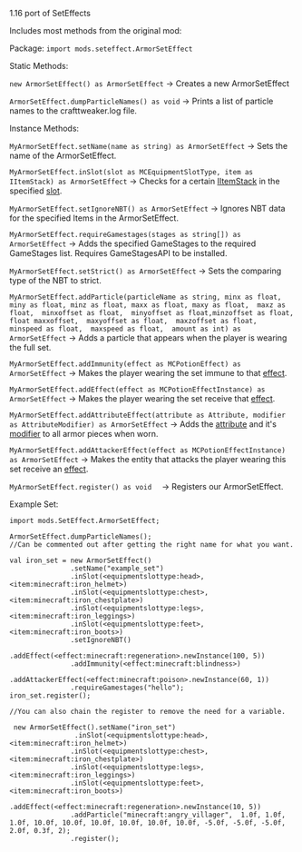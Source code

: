 1.16 port of SetEffects

Includes most methods from the original mod:

Package: `import mods.seteffect.ArmorSetEffect`

Static Methods:

`new ArmorSetEffect() as ArmorSetEffect` -> Creates a new ArmorSetEffect

`ArmorSetEffect.dumpParticleNames() as void` -> Prints a list of particle names to the crafttweaker.log file.

Instance Methods: 

`MyArmorSetEffect.setName(name as string) as ArmorSetEffect` -> Sets the name of the ArmorSetEffect.

`MyArmorSetEffect.inSlot(slot as MCEquipmentSlotType, item as IItemStack) as ArmorSetEffect` -> Checks for a certain [IItemStack](https://docs.blamejared.com/1.16/en/vanilla/api/items/IItemStack) in the specified [slot](https://docs.blamejared.com/1.16/en/vanilla/api/util/MCEquipmentSlotType).

`MyArmorSetEffect.setIgnoreNBT() as ArmorSetEffect` -> Ignores NBT data for the specified Items in the ArmorSetEffect.

`MyArmorSetEffect.requireGamestages(stages as string[]) as ArmorSetEffect` -> Adds the specified GameStages to the required GameStages list. Requires GameStagesAPI to be installed.

`MyArmorSetEffect.setStrict() as ArmorSetEffect` -> Sets the comparing type of the NBT to strict.

`MyArmorSetEffect.addParticle(particleName as string, minx as float, miny as float, minz as float, maxx as float, maxy as float,  maxz as float,  minxoffset as float,  minyoffset as float,minzoffset as float, float maxxoffset,  maxyoffset as float,  maxzoffset as float,  minspeed as float,  maxspeed as float,  amount as int) as ArmorSetEffect` -> Adds a particle that appears when the player is wearing the full set.

`MyArmorSetEffect.addImmunity(effect as MCPotionEffect) as ArmorSetEffect` -> Makes the player wearing the set immune to that [effect](https://docs.blamejared.com/1.16/en/vanilla/api/potions/MCPotionEffect).

`MyArmorSetEffect.addEffect(effect as MCPotionEffectInstance) as ArmorSetEffect` -> Makes the player wearing the set receive that [effect](https://docs.blamejared.com/1.16/en/vanilla/api/potions/MCPotionEffectInstance).

`MyArmorSetEffect.addAttributeEffect(attribute as Attribute, modifier as AttributeModifier) as ArmorSetEffect` -> Adds the [attribute](https://docs.blamejared.com/1.16/en/vanilla/api/entity/Attribute) and it's [modifier](https://docs.blamejared.com/1.16/en/vanilla/api/entity/AttributeModifier) to all armor pieces when worn.

`MyArmorSetEffect.addAttackerEffect(effect as MCPotionEffectInstance) as ArmorSetEffect` -> Makes the entity that attacks the player wearing this set receive an [effect](https://docs.blamejared.com/1.16/en/vanilla/api/potions/MCPotionEffectInstance).

`MyArmorSetEffect.register() as void  ` -> Registers our ArmorSetEffect.



Example Set:
`````
import mods.SetEffect.ArmorSetEffect;

ArmorSetEffect.dumpParticleNames(); 
//Can be commented out after getting the right name for what you want.

val iron_set = new ArmorSetEffect()
               .setName("example_set")
               .inSlot(<equipmentslottype:head>, <item:minecraft:iron_helmet>)
               .inSlot(<equipmentslottype:chest>, <item:minecraft:iron_chestplate>)
               .inSlot(<equipmentslottype:legs>, <item:minecraft:iron_leggings>)
               .inSlot(<equipmentslottype:feet>, <item:minecraft:iron_boots>)
               .setIgnoreNBT()
               .addEffect(<effect:minecraft:regeneration>.newInstance(100, 5))
               .addImmunity(<effect:minecraft:blindness>)
               .addAttackerEffect(<effect:minecraft:poison>.newInstance(60, 1))
               .requireGamestages("hello");
iron_set.register();

//You can also chain the register to remove the need for a variable.

 new ArmorSetEffect().setName("iron_set")
                .inSlot(<equipmentslottype:head>, <item:minecraft:iron_helmet>)
               .inSlot(<equipmentslottype:chest>, <item:minecraft:iron_chestplate>)
               .inSlot(<equipmentslottype:legs>, <item:minecraft:iron_leggings>)
               .inSlot(<equipmentslottype:feet>, <item:minecraft:iron_boots>)
               .addEffect(<effect:minecraft:regeneration>.newInstance(10, 5))
               .addParticle("minecraft:angry_villager",  1.0f, 1.0f, 1.0f, 10.0f, 10.0f, 10.0f, 10.0f, 10.0f, 10.0f, -5.0f, -5.0f, -5.0f, 2.0f, 0.3f, 2);
               .register();

`````